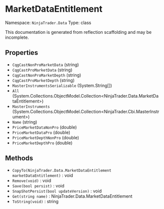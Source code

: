 # MarketDataEntitlement

Namespace: `NinjaTrader.Data`
Type: class

This documentation is generated from reflection scaffolding and may be incomplete.

## Properties
- `CqgCastNonProMarketData` (string)
- `CqgCastProMarketData` (string)
- `CqgCastNonProMarketDepth` (string)
- `CqgCastProMarketDepth` (string)
- `MasterInstrumentsSerializable` (System.String[])
- `All` (System.Collections.ObjectModel.Collection<NinjaTrader.Data.MarketDataEntitlement>)
- `MasterInstruments` (System.Collections.ObjectModel.Collection<NinjaTrader.Cbi.MasterInstrument>)
- `Name` (string)
- `PriceMarketDataNonPro` (double)
- `PriceMarketDataPro` (double)
- `PriceMarketDepthNonPro` (double)
- `PriceMarketDepthPro` (double)

## Methods
- `CopyTo(NinjaTrader.Data.MarketDataEntitlement marketDataEntitlement)` : void
- `Remove(void)` : void
- `Save(bool persist)` : void
- `SnapShotPersist(bool updateVersion)` : void
- `Get(string name)` : NinjaTrader.Data.MarketDataEntitlement
- `ToString(void)` : string
